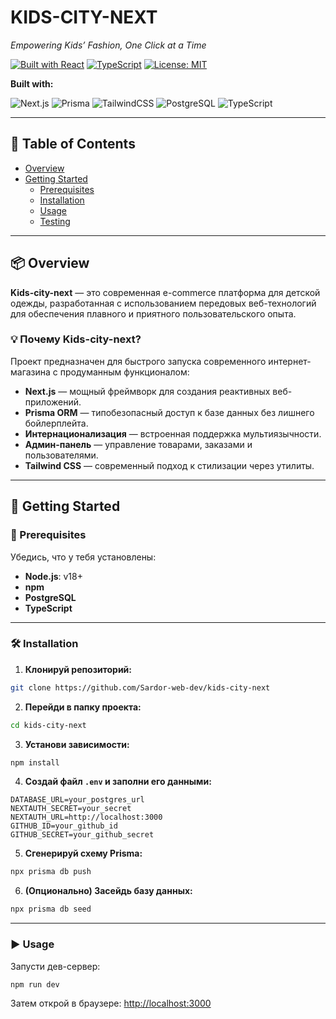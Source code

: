 # KIDS-CITY-NEXT

_Empowering Kids’ Fashion, One Click at a Time_

[![Built with React](https://img.shields.io/badge/Built%20with-React-blue.svg)]()
[![TypeScript](https://img.shields.io/badge/Language-TypeScript-blue.svg)]()
[![License: MIT](https://img.shields.io/badge/License-MIT-yellow.svg)]()

**Built with:**

![Next.js](https://img.shields.io/badge/Next.js-000?logo=next.js&logoColor=white)
![Prisma](https://img.shields.io/badge/Prisma-3982CE?logo=prisma&logoColor=white)
![TailwindCSS](https://img.shields.io/badge/TailwindCSS-38B2AC?logo=tailwind-css&logoColor=white)
![PostgreSQL](https://img.shields.io/badge/PostgreSQL-336791?logo=postgresql&logoColor=white)
![TypeScript](https://img.shields.io/badge/TypeScript-3178C6?logo=typescript&logoColor=white)

---

## 📑 Table of Contents

- [Overview](#-overview)
- [Getting Started](#-getting-started)
  - [Prerequisites](#-prerequisites)
  - [Installation](#-installation)
  - [Usage](#️-usage)
  - [Testing](#-testing)

---

## 📦 Overview

**Kids-city-next** — это современная e-commerce платформа для детской одежды, разработанная с использованием передовых веб-технологий для обеспечения плавного и приятного пользовательского опыта.

### 💡 Почему Kids-city-next?

Проект предназначен для быстрого запуска современного интернет-магазина с продуманным функционалом:

- **Next.js** — мощный фреймворк для создания реактивных веб-приложений.
- **Prisma ORM** — типобезопасный доступ к базе данных без лишнего бойлерплейта.
- **Интернационализация** — встроенная поддержка мультиязычности.
- **Админ-панель** — управление товарами, заказами и пользователями.
- **Tailwind CSS** — современный подход к стилизации через утилиты.

---

## 🚀 Getting Started

### 🔧 Prerequisites

Убедись, что у тебя установлены:

- **Node.js**: v18+
- **npm**
- **PostgreSQL**
- **TypeScript**

---

### 🛠 Installation

1. **Клонируй репозиторий:**

```bash
git clone https://github.com/Sardor-web-dev/kids-city-next
```

2. **Перейди в папку проекта:**

```bash
cd kids-city-next
```

3. **Установи зависимости:**

```bash
npm install
```

4. **Создай файл `.env` и заполни его данными:**

```env
DATABASE_URL=your_postgres_url
NEXTAUTH_SECRET=your_secret
NEXTAUTH_URL=http://localhost:3000
GITHUB_ID=your_github_id
GITHUB_SECRET=your_github_secret
```

5. **Сгенерируй схему Prisma:**

```bash
npx prisma db push
```

6. **(Опционально) Засейдь базу данных:**

```bash
npx prisma db seed
```

---

### ▶️ Usage

Запусти дев-сервер:

```bash
npm run dev
```

Затем открой в браузере: [http://localhost:3000](http://localhost:3000)





